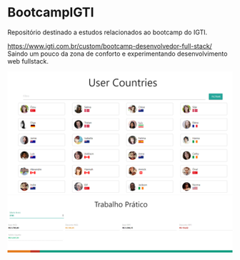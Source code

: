 # BootcampIGTI
Repositório destinado a estudos relacionados ao bootcamp do IGTI.

https://www.igti.com.br/custom/bootcamp-desenvolvedor-full-stack/
Saindo um pouco da zona de conforto e experimentando desenvolvimento web fullstack.

![Alt text](thumb.png "Optional title")
![Alt text](pratico_thumb.png "Optional title")

